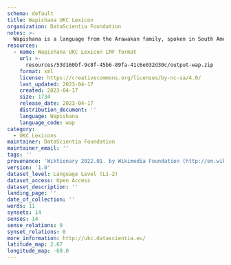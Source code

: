 ```yaml
---
schema: default
title: Wapishana UKC Lexicon
organization: DataScientia Foundation
notes: >-
  Wapishana is a language from the Arawakan family, spoken in South America. The UKC Lexicon of Wapishana is represented as a lexico-semantic network. It consists of words, word senses, synsets, as well as sense-level and synset-level relationships.
resources:
  - name: Wapishana UKC Lexicon LMF format
    url: >-
      resources/53d160bf-9c8f-45b6-89fa-41c6e032d30c/output-wap.zip
    format: xml
    license: https://creativecommons.org/licenses/by-nc-sa/4.0/
    last_updated: 2023-04-17
    created: 2023-04-17
    size: 1734
    release_date: 2023-04-17
    distribution_document: ''
    language: Wapishana
    language_code: wap
category:
  - UKC Lexicons
maintainer: DataScientia Foundation
maintainer_email: ''
tags: ''
provenance: 'Wiktionary 2022.01. by Wikimedia Foundation (http://en.wiktionary.org); CogNet 2.1 by Khuyagbaatar Batsuren, National University of Mongolia (http://cognet.ukc.disi.unitn.it); KinDiv: Kinship Diversity 1.0 by Temuulen Khishigsuren (http://ukc.disi.unitn.it/index.php/kinship/); Native Languages of the Americas 2021.11. by Laura Redish and Orrin Lewis (http://www.native-languages.org); Princeton WordNet 2.1 by Princeton University (https://wordnet.princeton.edu)'
version: '1.0'
dataset_level: Language Level (L1-2)
dataset_access: Open Access
dataset_description: ''
landing_page: ''
date_of_collection: ''
words: 11
synsets: 14
senses: 14
sense_relations: 0
synset_relations: 0
more_information: http://ukc.datascientia.eu/
latitude_map: 2.67
longitude_map: -60.0
---
```

